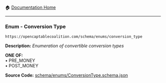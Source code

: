 :house: [Documentation Home](/README.md)

---

### Enum - Conversion Type

`https://opencaptablecoalition.com/schema/enums/conversion_type`

**Description:** _Enumeration of convertible conversion types_

**ONE OF:**</br>&bull; PRE_MONEY</br>&bull; POST_MONEY</br>

**Source Code:** [schema/enums/ConversionType.schema.json](/schema/enums/ConversionType.schema.json)
